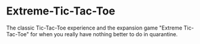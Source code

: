 # Extreme-Tic-Tac-Toe
The classic Tic-Tac-Toe experience and the expansion game "Extreme Tic-Tac-Toe" for when you really have nothing better to do in quarantine.
